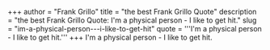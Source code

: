 +++
author = "Frank Grillo"
title = "the best Frank Grillo Quote"
description = "the best Frank Grillo Quote: I'm a physical person - I like to get hit."
slug = "im-a-physical-person---i-like-to-get-hit"
quote = '''I'm a physical person - I like to get hit.'''
+++
I'm a physical person - I like to get hit.
